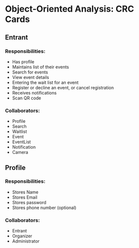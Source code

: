 # Object-Oriented Analysis: CRC Cards

## Entrant
### Responsibilities:
- Has profile
- Maintains list of their events
- Search for events
- View event details
- Entering the wait list for an event
- Register or decline an event, or cancel registration
- Receives notifications 
- Scan QR code
### Collaborators:
- Profile
- Search
- Waitlist
- Event
- EventList
- Notification
- Camera 

## Profile 
### Responsibilities:
- Stores Name
- Stores Email
- Stores password
- Stores phone number (optional)
### Collaborators:
- Entrant
- Organizer
- Administrator